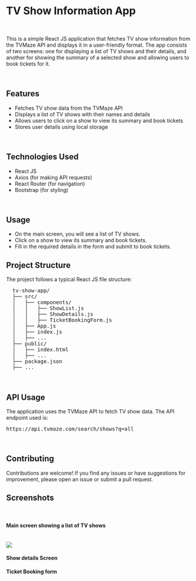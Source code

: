 <h1>TV Show Information App</h1>
<br/>
<p>This is a simple React JS application that fetches TV show information from the TVMaze API and displays it in a user-friendly format. The app consists of two screens: one for displaying a list of TV shows and their details, and another for showing the summary of a selected show and allowing users to book tickets for it.</p>
<br/>
<h2>Features</h2>
<ul>
  <li>Fetches TV show data from the TVMaze API</li>
<li>Displays a list of TV shows with their names and details</li>
<li>Allows users to click on a show to view its summary and book tickets</li>
<li>Stores user details using local storage</li>
</ul>
<br/>
<h2>Technologies Used</h2>
<ul>
  <li>React JS</li>
  <li>Axios (for making API requests)</li>
  <li>React Router (for navigation)</li>
  <li>Bootstrap (for styling)</li>
</ul>
<br/>
<h2>Usage</h2>
<ul>
  <li>On the main screen, you will see a list of TV shows.</li>
  <li>Click on a show to view its summary and book tickets.</li>
  <li>Fill in the required details in the form and submit to book tickets.</li>
</ul>
<h2>Project Structure</h2>
<p>The project follows a typical React JS file structure:</p>
<pre>
  tv-show-app/
  ├── src/
  │   ├── components/
  │   │   ├── ShowList.js
  │   │   ├── ShowDetails.js
  │   │   ├── TicketBookingForm.js
  │   ├── App.js
  │   ├── index.js
  │   ├── ...
  ├── public/
  │   ├── index.html
  │   ├── ...
  ├── package.json
  ├── ...
</pre>
<br/>
<h2>API Usage</h2>
<p>The application uses the TVMaze API to fetch TV show data. The API endpoint used is:</p>
<pre>https://api.tvmaze.com/search/shows?q=all</pre>
<br/>
<h2>Contributing</h2>
<p>Contributions are welcome! If you find any issues or have suggestions for improvement, please open an issue or submit a pull request.</p>
<h2>Screenshots</h2>
<br/>
<h4>Main screen showing a list of TV shows</h4>
<br/>
<img src='https://app.gemoo.com/share/image-annotation/611563894032338944?codeId=DGaVB3K0VE8GE&origin=imageurlgenerator&card=611563891310235648'/>
<h4>Show details Screen</h4>
<h4>Ticket Booking form</h4>
